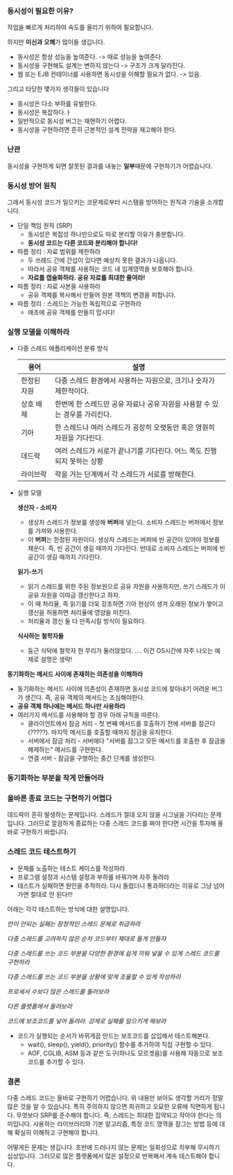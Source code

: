 



### 동시성이 필요한 이유?

작업을 빠르게 처리하여 속도를 올리기 위하여 필요합니다.

하지만 **미신과 오해**가 많이들 생깁니다.

- 동시성은 항상 성능을 높여준다. -> 때로 성능을 높여준다.
- 동시성을 구현해도 설계는 변하지 않는다 -> 구조가 크게 달라진다.
- 웹 또는 EJB 컨테이너를 사용하면 동시성을 이해할 필요가 없다. -> 있음. 

그리고 타당한 몇가지 생각들이 있습니다

- 동시성은 다소 부하를 유발한다.
- 동시성은 복잡하다.ㅏ
- 일반적으로 동시성 버그는 재현하기 어렵다.
- 동시성을 구현하려면 흔히 근본적인 설계 전략을 재고해야 한다. 

### 난관 

동시성을 구현하게 되면 잘못된 결과를 내놓는 **일부**때문에 구현하기가 어렵습니다. 

### 동시성 방어 원칙

그래서 동시성 코드가 일으키는 코문제로부터 시스템을 방어하는 원칙과 기술을 소개합니다.

- 단일 책임 원칙 (SRP)
  - 동시성은 복잡성 하나만으로도 따로 분리할 이유가 충분합니다. 
  - **동시성 코드는 다른 코드와 분리해야 합니다!**
- 따름 정리 : 자료 범위를 제한하라 
  - 두 쓰레드 간에 간섭이 있다면 예상치 못한 결과가 나옵니다. 
  - 따라서 공유 객체를 사용하는 코드 내 임계영역을 보호해야 합니다.
  - **자료를 캡슐화하라. 공유 자료를 최대한 줄여라!**
- 따름 정리 : 자료 사본을 사용하라 
  - 공유 객체를 복사해서 만들어 원본 객첵의 변경을 피합니다.
- 따름 정리 : 스레드는 가능한 독립적으로 구현하라 
  - 애초에 공유 객체를 만들지 맙시다!

### 실행 모델을 이해하라

- 다중 스레드 애플리케이션 분류 방식 

  | 용어        | 설명                                                         |
  | ----------- | ------------------------------------------------------------ |
  | 한정된 자원 | 다중 스레드 환경에서 사용하는 자원으로, 크기나 숫자가 제한적이다. |
  | 상호 배제   | 한번에 한 스레드만 공유 자료나 공유 자원을 사용할 수 있는 경우를 가리킨다. |
  | 기아        | 한 스레드나 여러 스레드가 굉장히 오랫동안 혹은 영원히 자원을 기다린다. |
  | 데드락      | 여러 스레드가 서로가 끝나기를 기다린다. 어느 쪽도 진행되지 못하는 상황 |
  | 라이브락    | 락을 거는 단계에서 각 스레드가 서로를 방해한다.              |

- 실행 모델 

  **생산자 - 소비자**

  -  생상자 스레드가 정보를 생성해 **버퍼**에 넣는다. 소비자 스레드는 버퍼에서 정보를 가져와 사용한다.
  - 이 **버퍼**는 한정된 자원이다. 생상자 스레드는 버퍼에 빈 공간이 있어야 정보를 채운다. 즉, 빈 공간이 생길 때까지 기다린다. 반대로 소비자 스레드는 버퍼에 빈 공간이 생길 때까지 기다린다. 

  **읽기-쓰기**

  - 읽기 스레드를 위한 주된 정보원으로 공유 자원을 사용하지만, 쓰기 스레드가 이 공유 자원을 이따금 갱신한다고 하자. 
  - 이 때 처리율, 즉 읽기를 더욱 강조하면 기아 현상이 생겨 오래된 정보가 쌓이고 갱신을 허용하면 처리율에 영양을 미친다.
  - 처리율과 갱신 둘 다 만족시킬 방식이 필요하다.

  **식사하는 철학자들**

  - 둥근 식탁에 철학자 한 무리가 둘러앉았다. .... 이건 OS시간에 자주 나오는 예제로 설명은 생략!

**동기화하는 메서드 사이에 존재하는 의존성을 이해하라** 

- 동기화하는 메서드 사이에 의존성이 존재하면 동시성 코드에 찾아내기 어려운 버그가 생긴다. 즉, 공유 객체의 메서드는 조심해야한다.
- **공유 객체 하나에는 메서드 하나만 사용하라**
- 여러가지 메서드를 사용해야 할 경우 아래 규칙을 따른다.
  - 클라이언트에서 잠금 처리 - 첫 번째 메서드를 호출하기 전에 서버를 잠근다(?????). 마지막 메서드를 호출할 때까지 잠금을 유지한다.
  - 서버에서 잠금 처리 - 서버에다 "서버를 잠그고 모든 메서드를 호출한 후 잠금을 해제하는" 메서드를 구현한다. 
  - 연결 서버 - 잠금을 구행하는 중간 단계를 생성한다. 

### 동기화하는 부분을 작게 만들어라 

### 올바른 종료 코드는 구현하기 어렵다

데드락이 흔히 발생하는 문제입니다. 스레드가 절대 오지 않을 시그널을 기다리는 문제입니다. 그러므로 깔끔하게 종료하는 다중 스레드 코드를 짜야 한다면 시간을 투자해 올바로 구현하기 바랍니다.

### 스레드 코드 테스트하기

- 문제를 노출하는 테스트 케이스를 작성하라 
- 프로그램 설정과 시스템 설정과 부하를 바꿔가며 자주 돌려라 
- 테스트가 실패하면 원인을 추적하라. 다시 돌렸더니 통과하더라는 이유로 그냥 넘어가면 절대로 안 된다!!!

아래는 각각 테스트하는 방식에 대한 설명입니다.

*만이 안되는 실패는 잠정적인 스레드 문제로 취급하라*

*다중 스레드를 고려하지 않은 순차 코드부터 제대로 돌게 만들자*

*다중 스레드를 쓰는 코드 부분을 다양한 환경에 쉽게 끼워 넣을 수 있게 스레드 코드를 구현하라*

*다중 스레드를 쓰는 코드 부분을 상황에 맞게 조율할 수 있게 작성하라*

*프로세서 수보다 많은 스레드를 둘러보라*

*다른 플랫폼에서 돌려보라*

*코드에 보조코드를 넣어 돌려라. 강제로 실패를 일으키게 해보라*

- 코드가 실행되는 순서가 바뀌게끔 만드는 보조코드를 삽입해서 테스트해본다. 
  - wait(), sleep(), yield(), priority() 함수를 추가하여 직접 구현할 수 있다. 
  - AOF, CGLIB, ASM 등과 같은 도구(하나도 모르겟음)를 사용해 자동으로 보조코드를 추가할 수 있다.

### 결론 

다중 스레드 코드는 올바로 구현하기 어렵습니다. 위 내용만 보아도 생각할 거리가 정말 많은 것을 알 수 있습니다. 특히 주의하지 않으면 희귀하고 오묘한 오류에 직면하게 됩니다. 무엇보다 SRP를 준수해야 합니다. 즉, 스레드는 최대한 집약되고 작아야 한다는 의미입니다. 사용하는 라이브러리와 기본 알고리즘, 특정 코드 영역을 잠그는 방법 등에 대해 확실히 이해하고 구현해야 합니다.

어떻게든 문제는 생깁니다. 초반에 드러나지 않는 문제는 일회성으로 치부해 무시하기 십상입니다. 그러므로 많은 플랫폼에서 많은 설정으로 반복해서 계속 테스트해야 합니다. 

